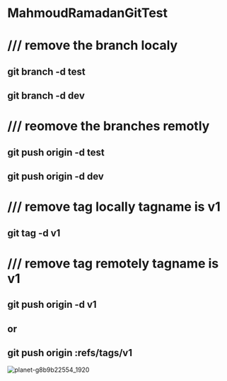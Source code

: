 # MahmoudRamadanGitTest


# /// remove the branch localy 
## git branch -d test 
## git branch -d dev

# /// reomove the branches remotly 
## git push origin -d test 
## git push origin -d dev 


# /// remove tag locally tagname is v1 
## git tag -d v1
# /// remove tag remotely tagname is v1 
## git push origin -d v1
## or 
## git push origin :refs/tags/v1
![planet-g8b9b22554_1920](https://user-images.githubusercontent.com/95087747/227516470-40d45953-26ff-4a64-9df7-d24d550e6dd8.jpg)
